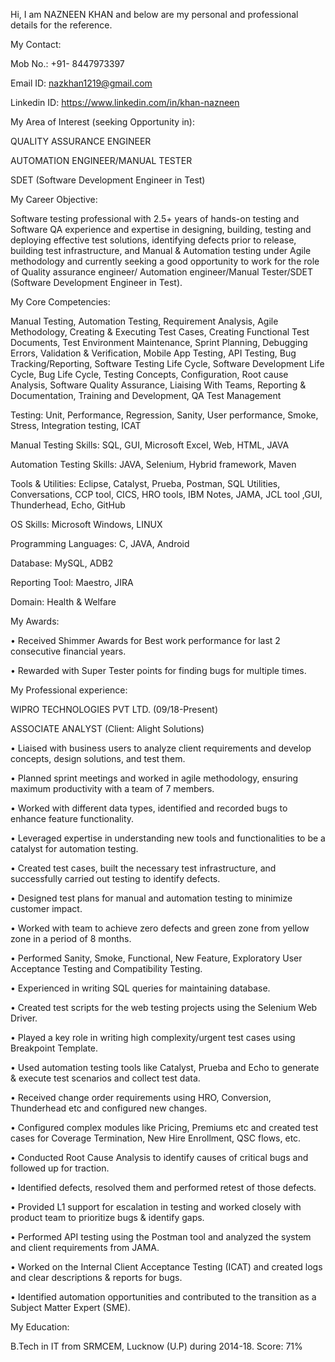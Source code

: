 Hi, 
I am NAZNEEN KHAN and below are my personal and professional details for the reference. 

My Contact:

Mob No.: +91- 8447973397

Email ID: nazkhan1219@gmail.com

Linkedin ID: https://www.linkedin.com/in/khan-nazneen

My Area of Interest (seeking Opportunity in):

QUALITY ASSURANCE ENGINEER

AUTOMATION ENGINEER/MANUAL TESTER

SDET (Software Development Engineer in Test)

My Career Objective:

Software testing professional with 2.5+ years of hands-on testing and Software QA experience and expertise in designing, building, testing and deploying effective test solutions, identifying defects prior to release, building test infrastructure, and Manual & Automation testing under Agile methodology and currently seeking a good opportunity to work for the role of Quality assurance engineer/ Automation engineer/Manual Tester/SDET (Software Development Engineer in Test).


My Core Competencies:
 
Manual Testing,
Automation Testing,
Requirement Analysis,
Agile Methodology,
Creating & Executing Test Cases,
Creating Functional Test Documents,
Test Environment Maintenance,
Sprint Planning,
Debugging Errors,
Validation & Verification,
Mobile App Testing,
API Testing,
Bug Tracking/Reporting,
Software Testing Life Cycle,
Software Development Life Cycle,
Bug Life Cycle,
Testing Concepts,
Configuration,
Root cause Analysis,
Software Quality Assurance,
Liaising With Teams,
Reporting & Documentation,
Training and Development,
QA Test Management
 
Testing:  Unit, Performance, Regression, Sanity, User performance, Smoke, Stress, Integration testing, ICAT

Manual Testing Skills: SQL, GUI, Microsoft Excel, Web, HTML, JAVA

Automation Testing Skills: JAVA, Selenium, Hybrid framework, Maven

Tools & Utilities: Eclipse, Catalyst, Prueba, Postman, SQL Utilities, Conversations, CCP tool, CICS, HRO tools, IBM Notes, JAMA, JCL tool ,GUI, Thunderhead, Echo, GitHub
 
OS Skills: Microsoft Windows, LINUX

Programming Languages: C, JAVA, Android

Database: MySQL, ADB2 

Reporting Tool: Maestro, JIRA

Domain: Health & Welfare 


My Awards:

•	Received Shimmer Awards for Best work performance for last 2 consecutive financial years.

•	Rewarded with Super Tester points for finding bugs for multiple times.

My Professional experience:

WIPRO TECHNOLOGIES PVT LTD.	(09/18-Present)

ASSOCIATE ANALYST (Client: Alight Solutions)

•	Liaised with business users to analyze client requirements and develop concepts, design solutions, and test them.

•	Planned sprint meetings and worked in agile methodology, ensuring maximum productivity with a team of 7 members.

•	Worked with different data types, identified and recorded bugs to enhance feature functionality.

•	Leveraged expertise in understanding new tools and functionalities to be a catalyst for automation testing.

•	Created test cases, built the necessary test infrastructure, and successfully carried out testing to identify defects.

•	Designed test plans for manual and automation testing to minimize customer impact.

•	Worked with team to achieve zero defects and green zone from yellow zone in a period of 8 months.

•	Performed Sanity, Smoke, Functional, New Feature, Exploratory User Acceptance Testing and Compatibility Testing.

•	Experienced in writing SQL queries for maintaining database. 

•	Created test scripts for the web testing projects using the Selenium Web Driver.

•	Played a key role in writing high complexity/urgent test cases using Breakpoint Template.

•	Used automation testing tools like Catalyst, Prueba and Echo to generate & execute test scenarios and collect test data.

•	Received change order requirements using HRO, Conversion, Thunderhead etc and configured new changes.

•	Configured complex modules like Pricing, Premiums etc and created test cases for Coverage Termination, New Hire Enrollment, QSC flows, etc.

•	Conducted Root Cause Analysis to identify causes of critical bugs and followed up for traction.

•	Identified defects, resolved them and performed retest of those defects.

•	Provided L1 support for escalation in testing and worked closely with product team to prioritize bugs & identify gaps.

•	Performed API testing using the Postman tool and analyzed the system and client requirements from JAMA.

•	Worked on the Internal Client Acceptance Testing (ICAT) and created logs and clear descriptions & reports for bugs.

•	Identified automation opportunities and contributed to the transition as a Subject Matter Expert (SME).

My Education:

B.Tech in IT from SRMCEM, Lucknow (U.P) during 2014-18. Score: 71%
